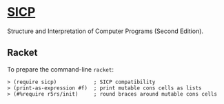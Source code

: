 # [SICP](https://mitpress.mit.edu/sicp/)
Structure and Interpretation of Computer Programs (Second Edition).

## Racket

To prepare the command-line `racket`:

```
> (require sicp)            ; SICP compatibility
> (print-as-expression #f)  ; print mutable cons cells as lists
> (#%require r5rs/init)     ; round braces around mutable cons cells
```
